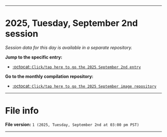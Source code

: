 
***

# 2025, Tuesday, September 2nd session

_Session data for this day is available in a separate repository._

**Jump to the specific entry:**

- [:octocat: `Click/tap here to go the 2025 September 2nd entry`](https://github.com/seanpm2001/SeansLifeArchive_Images_MotorWorld_CarFactory_Y2025_V9/tree/SeansLifeArchive_Images_MotorWorld_CarFactory_Y2025_V9_Main-dev/2025/09_September/02/)

**Go to the monthly compilation repository:**

- [:octocat: `Click/tap here to go the 2025 September image repository`](https://github.com/seanpm2001/SeansLifeArchive_Images_MotorWorld_CarFactory_Y2025_V9/)

***

# File info

**File version:** `1 (2025, Tuesday, September 2nd at 03:00 pm PST)`

***
